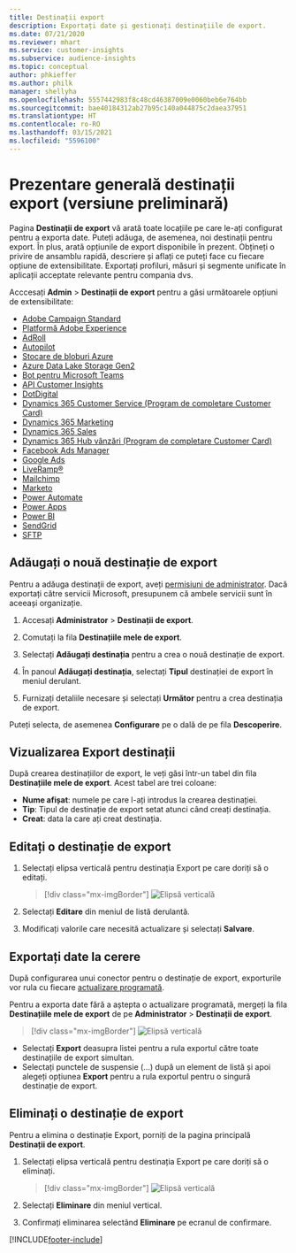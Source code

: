 ```yaml
---
title: Destinații export
description: Exportați date și gestionați destinațiile de export.
ms.date: 07/21/2020
ms.reviewer: mhart
ms.service: customer-insights
ms.subservice: audience-insights
ms.topic: conceptual
author: phkieffer
ms.author: philk
manager: shellyha
ms.openlocfilehash: 5557442983f8c48cd46387009e0060beb6e764bb
ms.sourcegitcommit: bae40184312ab27b95c140a044875c2daea37951
ms.translationtype: HT
ms.contentlocale: ro-RO
ms.lasthandoff: 03/15/2021
ms.locfileid: "5596100"
---
```

# <a name="export-destinations-preview-overview"></a>Prezentare generală destinații export (versiune preliminară)

Pagina **Destinații de export** vă arată toate locațiile pe care le-ați configurat pentru a exporta date. Puteți adăuga, de asemenea, noi destinații pentru export. În plus, arată opțiunile de export disponibile în prezent. Obțineți o privire de ansamblu rapidă, descriere și aflați ce puteți face cu fiecare opțiune de extensibilitate. Exportați profiluri, măsuri și segmente unificate în aplicații acceptate relevante pentru compania dvs.

Acccesați **Admin** > **Destinații de export** pentru a găsi următoarele opțiuni de extensibilitate:

- [Adobe Campaign Standard](export-adobe-campaign-standard.md)
- [Platformă Adobe Experience](export-adobe-experience-platform.md)
- [AdRoll](export-adroll.md)
- [Autopilot](export-autopilot.md)
- [Stocare de bloburi Azure](export-azure-blob-storage.md)
- [Azure Data Lake Storage Gen2](export-azure-data-lake-storage-gen2.md)
- [Bot pentru Microsoft Teams](export-teams-bot.md)
- [API Customer Insights](apis.md)
- [DotDigital](export-dotdigital.md)
- [Dynamics 365 Customer Service (Program de completare Customer Card)](customer-card-add-in.md)
- [Dynamics 365 Marketing](export-dynamics365-marketing.md)
- [Dynamics 365 Sales](export-dynamics365-sales.md)
- [Dynamics 365 Hub vânzări (Program de completare Customer Card)](customer-card-add-in.md)
- [Facebook Ads Manager](export-facebook.md)
- [Google Ads](export-google-ads.md)
- [LiveRamp&reg;](export-liveramp.md)
- [Mailchimp](export-mailchimp.md)
- [Marketo](export-marketo.md)
- [Power Automate](export-power-automate.md)
- [Power Apps](export-power-apps.md)
- [Power BI](export-power-bi.md)
- [SendGrid](export-sendgrid.md)
- [SFTP](export-sftp.md)

## <a name="add-a-new-export-destination"></a>Adăugați o nouă destinație de export

Pentru a adăuga destinații de export, aveți [permisiuni de administrator](permissions.md). Dacă exportați către servicii Microsoft, presupunem că ambele servicii sunt în aceeași organizație.

1. Accesați **Administrator** > **Destinații de export**.

1. Comutați la fila **Destinațiile mele de export**.

1. Selectați **Adăugați destinația** pentru a crea o nouă destinație de export.

1. În panoul **Adăugați destinația**, selectați **Tipul** destinației de export în meniul derulant.

1. Furnizați detaliile necesare și selectați **Următor** pentru a crea destinația de export.

Puteți selecta, de asemenea **Configurare** pe o dală de pe fila **Descoperire**.

## <a name="view-export-destinations"></a>Vizualizarea Export destinații

După crearea destinațiilor de export, le veți găsi într-un tabel din fila **Destinațiile mele de export**. Acest tabel are trei coloane:

- **Nume afișat**: numele pe care l-ați introdus la crearea destinației.
- **Tip**: Tipul de destinație de export setat atunci când creați destinația.
- **Creat**: data la care ați creat destinația.

## <a name="edit-an-export-destination"></a>Editați o destinație de export

1. Selectați elipsa verticală pentru destinația Export pe care doriți să o editați.

   > [!div class="mx-imgBorder"]
   > ![Elipsă verticală](media/export-destinations-page-ellipsis.png "Elipsă verticală")

1. Selectați **Editare** din meniul de listă derulantă.

1. Modificați valorile care necesită actualizare și selectați **Salvare**.

## <a name="export-data-on-demand"></a>Exportați date la cerere

După configurarea unui conector pentru o destinație de export, exporturile vor rula cu fiecare [actualizare programată](system.md#schedule-tab).

Pentru a exporta date fără a aștepta o actualizare programată, mergeți la fila **Destinațiile mele de export** de pe **Administrator** > **Destinații de export**.

> [!div class="mx-imgBorder"]
> ![Elipsă verticală](media/export-destinations-page-ellipsis.png "Elipsă verticală")

- Selectați **Export** deasupra listei pentru a rula exportul către toate destinațiile de export simultan.
- Selectați punctele de suspensie (...) după un element de listă și apoi alegeți opțiunea **Export** pentru a rula exportul pentru o singură destinație de export.

## <a name="remove-an-export-destination"></a>Eliminați o destinație de export

Pentru a elimina o destinație Export, porniți de la pagina principală **Destinații de export**.

1. Selectați elipsa verticală pentru destinația Export pe care doriți să o eliminați.

   > [!div class="mx-imgBorder"]
   > ![Elipsă verticală](media/export-destinations-page-ellipsis.png "Elipsă verticală")

2. Selectați **Eliminare** din meniul vertical.

3. Confirmați eliminarea selectând **Eliminare** pe ecranul de confirmare.


[!INCLUDE[footer-include](../includes/footer-banner.md)]